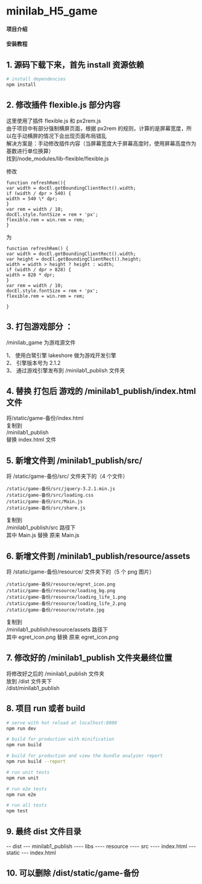# minilab_H5_game

#### 项目介绍

#### 安装教程

## 1. 源码下载下来，首先 install 资源依赖

```bash
# install dependencies
npm install
```

## 2. 修改插件 flexible.js 部分内容

这里使用了插件 flexible.js 和 px2rem.js<br>
由于项目中有部分强制横屏页面，根据 px2rem 的规则，计算的是屏幕宽度，所以在手动横屏的情况下会出现页面布局错乱<br>
解决方案是：手动修改插件内容（当屏幕宽度大于屏幕高度时，使用屏幕高度作为基数进行单位换算）<br>
找到/node_modules/lib-flexible/flexible.js<br>

修改

```
function refreshRem(){
var width = docEl.getBoundingClientRect().width;
if (width / dpr > 540) {
width = 540 \* dpr;
}
var rem = width / 10;
docEl.style.fontSize = rem + 'px';
flexible.rem = win.rem = rem;
}
```

为

```
function refreshRem() {
var width = docEl.getBoundingClientRect().width;
var height = docEl.getBoundingClientRect().height;
width = width > height ? height : width;
if (width / dpr > 828) {
width = 828 * dpr;
}
var rem = width / 10;
docEl.style.fontSize = rem + 'px';
flexible.rem = win.rem = rem;

}
```

## 3. 打包游戏部分 ：<br>

/minilab_game 为游戏源文件<br>

1、 使用白鹭引擎 lakeshore 做为游戏开发引擎<br>
2、 引擎版本号为 2.1.2<br>
3、 通过游戏引擎发布到 /minilab1_publish 文件夹<br>

## 4. 替换 打包后 游戏的 /minilab1_publish/index.html 文件<br>

将/static/game-备份/index.html <br>
复制到<br>
/minilab1_publish<br>
替换 index.html 文件<br>

## 5. 新增文件到 /minilab1_publish/src/

将 /static/game-备份/src/ 文件夹下的（4 个文件） <br>

```
/static/game-备份/src/jquery-3.2.1.min.js
/static/game-备份/src/loading.css
/static/game-备份/src/Main.js
/static/game-备份/src/share.js
```

复制到 <br>
/minilab1_publish/src 路径下 <br>
其中 Main.js 替换 原来 Main.js <br>

## 6. 新增文件到 /minilab1_publish/resource/assets

将 /static/game-备份/resource/ 文件夹下的（5 个 png 图片）<br>

```
/static/game-备份/resource/egret_icon.png
/static/game-备份/resource/loading_bg.png
/static/game-备份/resource/loading_life_1.png
/static/game-备份/resource/loading_life_2.png
/static/game-备份/resource/rotate.jpg
```

复制到 <br>
/minilab1_publish/resource/assets 路径下 <br>
其中 egret_icon.png 替换 原来 egret_icon.png<br>

## 7. 修改好的 /minilab1_publish 文件夹最终位置

将修改好之后的 /minilab1_publish 文件夹 <br>
放到 /dist 文件夹下 <br>
/dist/minilab1_publish <br>

## 8. 项目 run 或者 build

```bash
# serve with hot reload at localhost:8080
npm run dev

# build for production with minification
npm run build

# build for production and view the bundle analyzer report
npm run build --report

# run unit tests
npm run unit

# run e2e tests
npm run e2e

# run all tests
npm test
```

## 9. 最终 dist 文件目录

-- dist
--- minilab1_publish
---- libs
---- resource
---- src
---- index.html
--- static
--- index.html

## 10. 可以删除 /dist/static/game-备份
